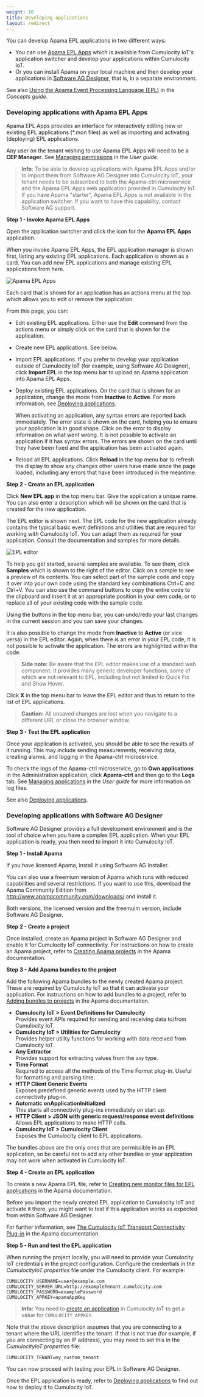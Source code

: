 ```yaml
---
weight: 10
title: Developing applications
layout: redirect
---
```


You can develop Apama EPL applications in two different ways:

* You can use [Apama EPL Apps](#apama-epl-apps) which is available from Cumulocity IoT's application switcher and develop your applications within Cumulocity IoT.
* Or you can install Apama on your local machine and then develop your applications in [Software AG Designer](#sag-designer), that is, in a separate environment.

See also [Using the Apama Event Processing Language (EPL)](/guides/concepts/realtime/#using-epl) in the *Concepts guide*.

### <a name="apama-epl-apps"></a>Developing applications with Apama EPL Apps

Apama EPL Apps provides an interface for interactively editing new or existing EPL applications (\*.mon files) as well as importing and activating (deploying) EPL applications. 

Any user on the tenant wishing to use Apama EPL Apps will need to be a **CEP Manager**. See [Managing permissions](/guides/users-guide/administration/#managing-permissions) in the *User guide*.

> **Info**: To be able to develop applications with Apama EPL Apps and/or to import them from Software AG Designer into Cumulocity IoT, your tenant needs to be subscribed to both the Apama-ctrl microservice and the Apama EPL Apps web application provided in Cumulocity IoT. If you have Apama "starter", Apama EPL Apps is not available in the application switcher. If you want to have this capability, contact Software AG support.

**Step 1 - Invoke Apama EPL Apps**

Open the application switcher and click the icon for the **Apama EPL Apps** application.

When you invoke Apama EPL Apps, the EPL application manager is shown first, listing any existing EPL applications. Each application is shown as a card. You can add new EPL applications and manage existing EPL applications from here.

![Apama EPL Apps](/guides/images/apama/apama-epl-apps-cards.png)

<!--we'll need an up-to-date screenshot later, with the correct icon at the top, some nice names and descriptions on the cards, and at least one card showing an error--> 

Each card that is shown for an application has an actions menu at the top which allows you to edit or remove the application.

From this page, you can:

* Edit existing EPL applications. Either use the **Edit** command from the actions menu or simply click on the card that is shown for the application. 

* Create new EPL applications. See below.

* Import EPL applications. If you prefer to develop your application outside of Cumulocity IoT (for example, using Software AG Designer), click **Import EPL** in the top menu bar to upload an Apama application into Apama EPL Apps.

* Deploy existing EPL applications. On the card that is shown for an application, change the mode from **Inactive** to **Active**. For more information, see [Deploying applications](/guides/apama/analytics-introduction/#deploying-apps).

    When activating an application, any syntax errors are reported back immediately. The error state is shown on the card, helping you to ensure your application is in good shape. Click on the error to display information on what went wrong. It is not possible to activate an application if it has syntax errors. The errors are shown on the card until they have been fixed and the application has been activated again.

* Reload all EPL applications. Click **Reload** in the top menu bar to refresh the display to show any changes other users have made since the page loaded, including any errors that have been introduced in the meantime.

**Step 2 - Create an EPL application**

Click **New EPL app** in the top menu bar. Give the application a unique name. You can also enter a description which will be shown on the card that is created for the new application. 

The EPL editor is shown next. The EPL code for the new application already contains the typical basic event definitions and utilities that are required for working with Cumulocity IoT. You can adapt them as required for your application. Consult the documentation and samples for more details.

![EPL editor](/guides/images/apama/apama-epl-apps-editor.png)

<!--we'll need an up-to-date screenshot later, with the correct icon at the top, and with appropriate content in the editor--> 

To help you get started, several samples are available. To see them, click **Samples** which is shown to the right of the editor. Click on a sample to see a preview of its contents. You can select part of the sample code and copy it over into your own code using the standard key combinations Ctrl+C and Ctrl+V. You can also use the command buttons to copy the entire code to the clipboard and insert it at an appropriate position in your own code, or to replace all of your existing code with the sample code. 

Using the buttons in the top menu bar, you can undo/redo your last changes in the current session and you can save your changes.

It is also possible to change the mode from **Inactive** to **Active** (or vice versa) in the EPL editor. Again, when there is an error in your EPL code, it is not possible to activate the application. The errors are highlighted within the code.

> **Side note:** Be aware that the EPL editor makes use of a standard web component. It provides many generic developer functions, some of which are not relevant to EPL, including but not limited to Quick Fix and Show Hover.

Click **X** in the top menu bar to leave the EPL editor and thus to return to the list of EPL applications.

<!--I wanted to use ""/guides/images/apama/apama-epl-apps-exit-button.png", but it looks like it's not possible to define inline images. This is shown in a line of its own. So I'm using the bold X instead.-->

> **Caution:**  All unsaved changes are lost when you navigate to a different URL or close the browser window.

**Step 3 - Test the EPL application**

Once your application is activated, you should be able to see the results of it running. This may include sending measurements, receiving data, creating alarms, and logging in the Apama-ctrl microservice. 

To check the logs of the Apama-ctrl microservice, go to **Own applications** in the Administration application, click **Apama-ctrl** and then go to the **Logs** tab. See [Managing applications](/guides/users-guide/administration/#managing-applications) in the *User guide* for more information on log files.

See also [Deploying applications](/guides/apama/analytics-introduction/#deploying-apps).

### <a name="sag-designer"></a>Developing applications with Software AG Designer

Software AG Designer provides a full development environment and is the tool of choice when you have a complex EPL application. When your EPL application is ready, you then need to import it into Cumulocity IoT.

**Step 1 - Install Apama**

If you have licensed Apama, install it using Software AG Installer.

You can also use a freemium version of Apama which runs with reduced capabilities and several restrictions. If you want to use this, download the Apama Community Edition from http://www.apamacommunity.com/downloads/ and install it. 

Both versions, the licensed version and the freemuim version, include Software AG Designer.

**Step 2 - Create a project**

Once installed, create an Apama project in Software AG Designer and enable it for Cumulocity IoT connectivity. For instructions on how to create an Apama project, refer to [Creating Apama projects](https://documentation.softwareag.com/onlinehelp/Rohan/Apama/v10-5/apama10-5/apama-webhelp/index.html#page/apama-webhelp%2FWIZARD_NEW_APAMA_PROJECT.html) in the Apama documentation.

**Step 3 - Add Apama bundles to the project**

Add the following Apama bundles to the newly created Apama project. These are required by Cumulocity IoT so that it can activate your application. For instructions on how to add bundles to a project, refer to [Adding bundles to projects](https://documentation.softwareag.com/onlinehelp/Rohan/Apama/v10-5/apama10-5/apama-webhelp/index.html#page/apama-webhelp%2Fco-UsiApaStu_adding_bundles_to_projects.html) in the Apama documentation.

* **Cumulocity IoT > Event Definitions for Cumulocity** <br>
Provides event APIs required for sending and receiving data to/from Cumulocity IoT.
* **Cumulocity IoT > Utilities for Cumulocity** <br>
Provides helper utility functions for working with data received from Cumulocity IoT.
* **Any Extractor** <br>
Provides support for extracting values from the `any` type.
* **Time Format** <br>
Required to access all the methods of the Time Format plug-in. Useful for formatting and parsing time.
* **HTTP Client Generic Events** <br>
Exposes predefined generic events used by the HTTP client connectivity plug-in.
* **Automatic onApplicationInitialized**<br>
This starts all connectivity plug-ins immediately on start up.
* **HTTP Client > JSON with generic request/response event definitions**<br>Allows EPL applications to make HTTP calls.
* **Cumulocity IoT > Cumulocity Client**<br>Exposes the Cumulocity client to EPL applications.

The bundles above are the only ones that are permissible in an EPL application, so be careful not to add any other bundles or your application may not work when activated in Cumulocity IoT.

**Step 4 - Create an EPL application**

To create a new Apama EPL file, refer to [Creating new monitor files for EPL applications](https://documentation.softwareag.com/onlinehelp/Rohan/Apama/v10-5/apama10-5/apama-webhelp/index.html#page/apama-webhelp%2FWIZARD_NEW_MONITORSCRIPT.html) in the Apama documentation. 

Before you import the newly created EPL application to Cumulocity IoT and activate it there, you might want to test if this application works as expected from within Software AG Designer.

For further information, see [The Cumulocity IoT Transport Connectivity Plug-in](https://documentation.softwareag.com/onlinehelp/Rohan/Apama/v10-5/apama10-5/apama-webhelp/index.html#page/apama-webhelp%2Fco-ConApaAppToExtCom_the_cumulocity_connectivity_plug_in.html) in the Apama documentation.

**Step 5 - Run and test the EPL application**

When running the project locally, you will need to provide your Cumulocity IoT credentials in the project configuration. Configure the credentials in the *CumulocityIoT.properties* file under the Cumulocity client. For example:

```
CUMULOCITY_USERNAME=user@example.com 
CUMULOCITY_SERVER_URL=http://exampleTenant.cumulocity.com 
CUMULOCITY_PASSWORD=examplePassword 
CUMULOCITY_APPKEY=apamaAppKey
```

>**Info:** You need to [create an application](/guides/users-guide/administration#managing-applications) in Cumulocity IoT to get a value for `CUMULOCITY_APPKEY`.

Note that the above description assumes that you are connecting to a tenant where the URL identifies the tenant. If that is not true (for example, if you are connecting by an IP address), you may need to set this in the *CumulocityIoT.properties* file: 

```
CUMULOCITY_TENANT=my_custom_tenant
```

You can now proceed with testing your EPL in Software AG Designer.

Once the EPL application is ready, refer to [Deploying applications](/guides/apama/analytics-introduction/#deploying-apps) to find out how to deploy it to Cumulocity IoT.
